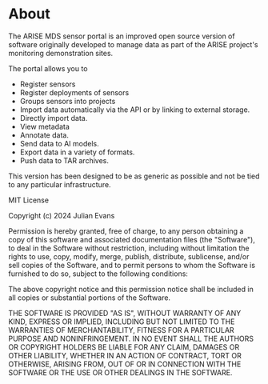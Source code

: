 # About

The ARISE MDS sensor portal is an improved open source version of software originally developed to manage data as part of the ARISE project's monitoring demonstration sites. 

The portal allows you to
- Register sensors
- Register deployments of sensors
- Groups sensors into projects
- Import data automatically via the API or by linking to external storage.
- Directly import data.
- View metadata
- Annotate data.
- Send data to AI models.
- Export data in a variety of formats.
- Push data to TAR archives.

This version has been designed to be as generic as possible and not be tied to any particular infrastructure. 


MIT License

Copyright (c) 2024 Julian Evans

Permission is hereby granted, free of charge, to any person obtaining a copy
of this software and associated documentation files (the "Software"), to deal
in the Software without restriction, including without limitation the rights
to use, copy, modify, merge, publish, distribute, sublicense, and/or sell
copies of the Software, and to permit persons to whom the Software is
furnished to do so, subject to the following conditions:

The above copyright notice and this permission notice shall be included in all
copies or substantial portions of the Software.

THE SOFTWARE IS PROVIDED "AS IS", WITHOUT WARRANTY OF ANY KIND, EXPRESS OR
IMPLIED, INCLUDING BUT NOT LIMITED TO THE WARRANTIES OF MERCHANTABILITY,
FITNESS FOR A PARTICULAR PURPOSE AND NONINFRINGEMENT. IN NO EVENT SHALL THE
AUTHORS OR COPYRIGHT HOLDERS BE LIABLE FOR ANY CLAIM, DAMAGES OR OTHER
LIABILITY, WHETHER IN AN ACTION OF CONTRACT, TORT OR OTHERWISE, ARISING FROM,
OUT OF OR IN CONNECTION WITH THE SOFTWARE OR THE USE OR OTHER DEALINGS IN THE
SOFTWARE.